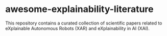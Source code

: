 # awesome-explainability-literature
This repository contains a curated collection of scientific papers related to eXplainable Autonomous Robots (XAR) and eXplainability in AI (XAI).
